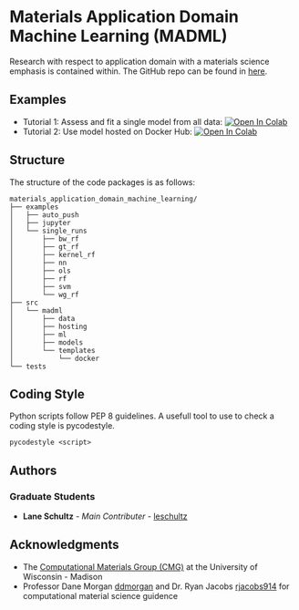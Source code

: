 # Materials Application Domain Machine Learning (MADML)

Research with respect to application domain with a materials science emphasis is contained within. The GitHub repo can be found in [here](https://github.com/leschultz/application_domain.git).

## Examples

* Tutorial 1: Assess and fit a single model from all data: [![Open In Colab](https://colab.research.google.com/assets/colab-badge.svg)](https://colab.research.google.com/github/leschultz/materials_application_domain_machine_learning/blob/main/examples/jupyter/tutorial_1.ipynb)
* Tutorial 2: Use model hosted on Docker Hub: [![Open In Colab](https://colab.research.google.com/assets/colab-badge.svg)](https://colab.research.google.com/github/leschultz/materials_application_domain_machine_learning/blob/main/examples/jupyter/tutorial_2.ipynb)

## Structure
The structure of the code packages is as follows:

```
materials_application_domain_machine_learning/
├── examples
│   ├── auto_push
│   ├── jupyter
│   └── single_runs
│       ├── bw_rf
│       ├── gt_rf
│       ├── kernel_rf
│       ├── nn
│       ├── ols
│       ├── rf
│       ├── svm
│       └── wg_rf
├── src
│   └── madml
│       ├── data
│       ├── hosting
│       ├── ml
│       ├── models
│       └── templates
│           └── docker
└── tests
```

## Coding Style

Python scripts follow PEP 8 guidelines. A usefull tool to use to check a coding style is pycodestyle.

```
pycodestyle <script>
```

## Authors

### Graduate Students
* **Lane Schultz** - *Main Contributer* - [leschultz](https://github.com/leschultz)

## Acknowledgments

* The [Computational Materials Group (CMG)](https://matmodel.engr.wisc.edu/) at the University of Wisconsin - Madison
* Professor Dane Morgan [ddmorgan](https://github.com/ddmorgan) and Dr. Ryan Jacobs [rjacobs914](https://github.com/rjacobs914) for computational material science guidence
